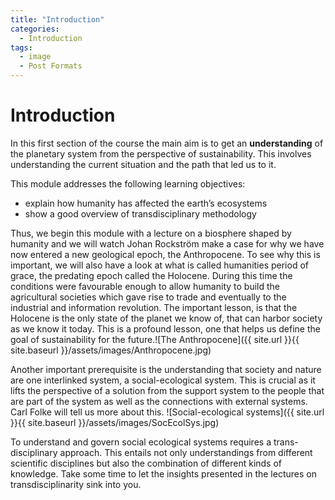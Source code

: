 ```yaml
---
title: "Introduction"
categories:
  - Introduction
tags:
  - image
  - Post Formats
---
```



# Introduction

In this first section of the course the main aim is to get an __understanding__ of the planetary system from the perspective of sustainability. This involves understanding the current situation and the path that led us to it. 

This module addresses the following learning objectives:

* explain how humanity has affected the earth’s ecosystems
* show a good overview of transdisciplinary methodology 

Thus, we begin this module with a lecture on a biosphere shaped by humanity and we will watch Johan Rockström make a case for why we have now entered a new geological epoch, the Anthropocene. To see why this is important, we will also have a look at what is called humanities period of grace, the predating epoch called the Holocene. During this time the conditions were favourable enough to allow humanity to build the agricultural societies which gave rise to trade and eventually to the industrial and information revolution. The important lesson, is that the Holocene is the only state of the planet we know of, that can harbor society as we know it today. This is a profound lesson, one that helps us define the goal of sustainability for the future.![The Anthropocene]({{ site.url }}{{ site.baseurl }}/assets/images/Anthropocene.jpg)

Another important prerequisite is the understanding that society and nature are one interlinked system, a social-ecological system. This is crucial as it lifts the perspective of a solution from the support system to the people that are part of the system as well as the connections with external systems. Carl Folke will tell us more about this. ![Social-ecological systems]({{ site.url }}{{ site.baseurl }}/assets/images/SocEcolSys.jpg)

To understand and govern social ecological systems requires a trans-disciplinary approach. This entails not only understandings from different scientific disciplines but also the combination of different kinds of knowledge. Take some time to let the insights presented in the lectures on transdisciplinarity sink into you.
